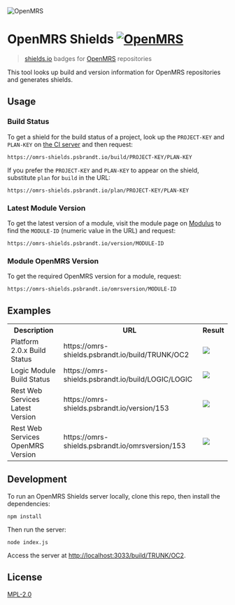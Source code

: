 <img src="https://talk.openmrs.org/uploads/default/original/2X/f/f1ec579b0398cb04c80a54c56da219b2440fe249.jpg" alt="OpenMRS"/>

# OpenMRS Shields <a href="http://openmrs.org" alt="OpenMRS"><img src="https://img.shields.io/badge/openmrs-%E2%99%A5_shields-F26522.svg?style=flat-square" alt="OpenMRS"/></a>

> [shields.io](http://shields.io/) badges for [OpenMRS](http://openmrs.org) repositories

This tool looks up build and version information for OpenMRS repositories and generates shields.

## Usage

### Build Status

To get a shield for the build status of a project, look up the `PROJECT-KEY` and `PLAN-KEY` on [the CI server](https://ci.openmrs.org/) and then request:

````
https://omrs-shields.psbrandt.io/build/PROJECT-KEY/PLAN-KEY
````

If you prefer the `PROJECT-KEY` and `PLAN-KEY` to appear on the shield, substitute
`plan` for `build` in the URL:

````
https://omrs-shields.psbrandt.io/plan/PROJECT-KEY/PLAN-KEY
````

### Latest Module Version

To get the latest version of a module, visit the module page on [Modulus](https://modules.openmrs.org/) to find the `MODULE-ID` (numeric value in the URL) and request:

````
https://omrs-shields.psbrandt.io/version/MODULE-ID
````

### Module OpenMRS Version

To get the required OpenMRS version for a module, request:

````
https://omrs-shields.psbrandt.io/omrsversion/MODULE-ID
````

## Examples

<table>
  <tr>
    <th>Description</th>
    <th>URL</th>
    <th>Result</th>
  </tr>
  <tr>
    <td>Platform 2.0.x Build Status</td>
    <td>https://omrs-shields.psbrandt.io/build/TRUNK/OC2</td>
    <td><img src="https://omrs-shields.psbrandt.io/build/TRUNK/OC2"/></td>
  </tr>
  <tr>
    <td>Logic Module Build Status</td>
    <td>https://omrs-shields.psbrandt.io/build/LOGIC/LOGIC</td>
    <td><img src="https://omrs-shields.psbrandt.io/build/LOGIC/LOGIC"/></td>
  </tr>
  <tr>
    <td>Rest Web Services Latest Version</td>
    <td>https://omrs-shields.psbrandt.io/version/153</td>
    <td><img src="https://omrs-shields.psbrandt.io/version/153"/></td>
  </tr>
  <tr>
    <td>Rest Web Services OpenMRS Version</td>
    <td>https://omrs-shields.psbrandt.io/omrsversion/153</td>
    <td><img src="https://omrs-shields.psbrandt.io/omrsversion/153"/></td>
  </tr>
</table>

## Development

To run an OpenMRS Shields server locally, clone this repo, then install the dependencies:

````
npm install
````

Then run the server:

````
node index.js
````

Access the server at [http://localhost:3033/build/TRUNK/OC2](http://localhost:3033/build/TRUNK/OC2).

## License

[MPL-2.0](http://openmrs.org/license/)
